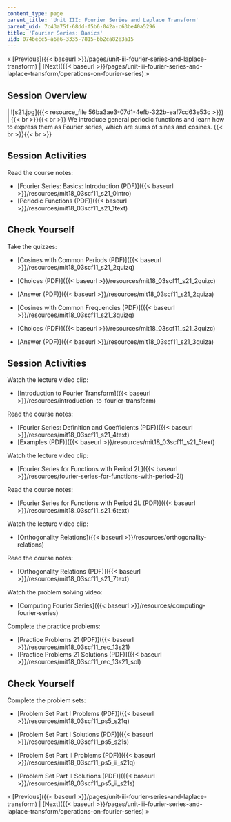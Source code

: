 ```yaml
---
content_type: page
parent_title: 'Unit III: Fourier Series and Laplace Transform'
parent_uid: 7c43a75f-68dd-f5b6-042a-c63be40a5296
title: 'Fourier Series: Basics'
uid: 074becc5-a6a6-3335-7815-bb2ca82e3a15
---
```


« [Previous]({{< baseurl >}}/pages/unit-iii-fourier-series-and-laplace-transform) | [Next]({{< baseurl >}}/pages/unit-iii-fourier-series-and-laplace-transform/operations-on-fourier-series) »

Session Overview
----------------

| ![s21.jpg]({{< resource_file 56ba3ae3-07d1-4efb-322b-eaf7cd63e53c >}}) |  {{< br >}}{{< br >}} We introduce general periodic functions and learn how to express them as Fourier series, which are sums of sines and cosines. {{< br >}}{{< br >}}  

Session Activities
------------------

Read the course notes:

*   [Fourier Series: Basics: Introduction (PDF)]({{< baseurl >}}/resources/mit18_03scf11_s21_0intro)
*   [Periodic Functions (PDF)]({{< baseurl >}}/resources/mit18_03scf11_s21_1text)

Check Yourself
--------------

Take the quizzes:

*   [Cosines with Common Periods (PDF)]({{< baseurl >}}/resources/mit18_03scf11_s21_2quizq)
*   [Choices (PDF)]({{< baseurl >}}/resources/mit18_03scf11_s21_2quizc)
*   [Answer (PDF)]({{< baseurl >}}/resources/mit18_03scf11_s21_2quiza)
  
*   [Cosines with Common Frequencies (PDF)]({{< baseurl >}}/resources/mit18_03scf11_s21_3quizq)
*   [Choices (PDF)]({{< baseurl >}}/resources/mit18_03scf11_s21_3quizc)
*   [Answer (PDF)]({{< baseurl >}}/resources/mit18_03scf11_s21_3quiza)

Session Activities
------------------

Watch the lecture video clip:

*   [Introduction to Fourier Transform]({{< baseurl >}}/resources/introduction-to-fourier-transform)

Read the course notes:

*   [Fourier Series: Definition and Coefficients (PDF)]({{< baseurl >}}/resources/mit18_03scf11_s21_4text)
*   [Examples (PDF)]({{< baseurl >}}/resources/mit18_03scf11_s21_5text)

Watch the lecture video clip:

*   [Fourier Series for Functions with Period 2L]({{< baseurl >}}/resources/fourier-series-for-functions-with-period-2l)

Read the course notes:

*   [Fourier Series for Functions with Period 2L (PDF)]({{< baseurl >}}/resources/mit18_03scf11_s21_6text)

Watch the lecture video clip:

*   [Orthogonality Relations]({{< baseurl >}}/resources/orthogonality-relations)

Read the course notes:

*   [Orthogonality Relations (PDF)]({{< baseurl >}}/resources/mit18_03scf11_s21_7text)

Watch the problem solving video:

*   [Computing Fourier Series]({{< baseurl >}}/resources/computing-fourier-series)

Complete the practice problems:

*   [Practice Problems 21 (PDF)]({{< baseurl >}}/resources/mit18_03scf11_rec_13s21)
*   [Practice Problems 21 Solutions (PDF)]({{< baseurl >}}/resources/mit18_03scf11_rec_13s21_sol)

Check Yourself
--------------

Complete the problem sets:

*   [Problem Set Part I Problems (PDF)]({{< baseurl >}}/resources/mit18_03scf11_ps5_s21q)
*   [Problem Set Part I Solutions (PDF)]({{< baseurl >}}/resources/mit18_03scf11_ps5_s21s)
  
*   [Problem Set Part II Problems (PDF)]({{< baseurl >}}/resources/mit18_03scf11_ps5_ii_s21q)
*   [Problem Set Part II Solutions (PDF)]({{< baseurl >}}/resources/mit18_03scf11_ps5_ii_s21s)

« [Previous]({{< baseurl >}}/pages/unit-iii-fourier-series-and-laplace-transform) | [Next]({{< baseurl >}}/pages/unit-iii-fourier-series-and-laplace-transform/operations-on-fourier-series) »